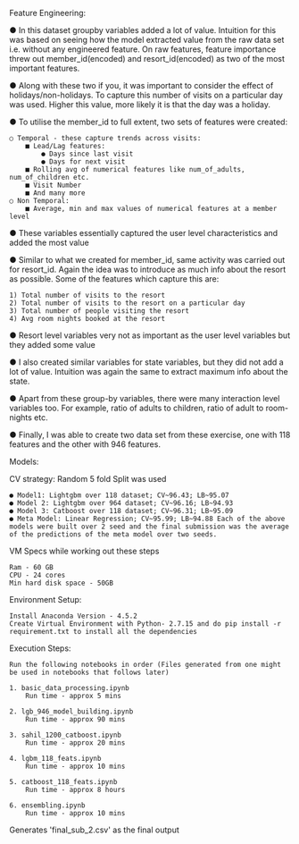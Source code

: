 Feature Engineering: 

● In this dataset groupby variables added a lot of value. Intuition for this was based on seeing how the model extracted value from the raw data set i.e. without any engineered feature. On raw features, feature importance threw out member_id(encoded) and resort_id(encoded) as two of the most important features. 

● Along with these two if you, it was important to consider the effect of holidays/non-holidays. To capture this number of visits on a particular day was used. Higher this value, more likely it is that the day was a holiday. 

● To utilise the member_id to full extent, two sets of features were created: 
    
    ○ Temporal - these capture trends across visits: 
        ■ Lead/Lag features: 
            ● Days since last visit 
            ● Days for next visit 
        ■ Rolling avg of numerical features like num_of_adults, num_of_children etc. 
        ■ Visit Number 
        ■ And many more 
    ○ Non Temporal: 
        ■ Average, min and max values of numerical features at a member level
    
● These variables essentially captured the user level characteristics and added the most value 

● Similar to what we created for member_id, same activity was carried out for resort_id. Again the idea was to introduce as much info about the resort as possible. Some of the features which capture this are: 

    1) Total number of visits to the resort 
    2) Total number of visits to the resort on a particular day 
    3) Total number of people visiting the resort 
    4) Avg room nights booked at the resort 
    
● Resort level variables very not as important as the user level variables but they added some value 

● I also created similar variables for state variables, but they did not add a lot of value. Intuition was again the same to extract maximum info about the state. 

● Apart from these group-by variables, there were many interaction level variables too. For example, ratio of adults to children, ratio of adult to room-nights etc. 

● Finally, I was able to create two data set from these exercise, one with 118 features and the other with 946 features. 

Models:

CV strategy: Random 5 fold Split was used 

    ● Model1: Lightgbm over 118 dataset; CV~96.43; LB~95.07 
    ● Model 2: Lightgbm over 964 dataset; CV~96.16; LB~94.93 
    ● Model 3: Catboost over 118 dataset; CV~96.31; LB~95.09 
    ● Meta Model: Linear Regression; CV~95.99; LB~94.88 Each of the above models were built over 2 seed and the final submission was the average of the predictions of the meta model over two seeds. 


VM Specs while working out these steps

    Ram - 60 GB    
    CPU - 24 cores
    Min hard disk space - 50GB

Environment Setup:

    Install Anaconda Version - 4.5.2
    Create Virtual Environment with Python- 2.7.15 and do pip install -r requirement.txt to install all the dependencies 

Execution Steps:

    Run the following notebooks in order (Files generated from one might be used in notebooks that follows later)

    1. basic_data_processing.ipynb
        Run time - approx 5 mins 

    2. lgb_946_model_building.ipynb
        Run time - approx 90 mins

    3. sahil_1200_catboost.ipynb
        Run time - approx 20 mins

    4. lgbm_118_feats.ipynb
        Run time - approx 10 mins

    5. catboost_118_feats.ipynb
        Run time - approx 8 hours

    6. ensembling.ipynb
        Run time - approx 10 mins
    
    
Generates 'final_sub_2.csv' as the final output
